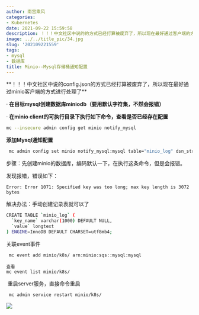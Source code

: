 ```yaml
---
author: 南宫乘风
categories:
- Kubernetes
date: 2021-09-22 15:59:58
description: ！！！中文社区中说的的方式已经打算被废弃了，所以现在最好通过客户端的方式进行处理了在目标创建数据库要用默认字符集，不然会报错在的可执行目录下执行如下命令，查看是否已经存在配置添加通知配置步骤：先创建的。。。。。。。
image: ../../title_pic/34.jpg
slug: '202109221559'
tags:
- mysql
- 数据库
title: Minio--Mysql存储桶通知配置
---
```


<!--more-->

\*\*！！！中文社区中说的config.json的方式已经打算被废弃了，所以现在最好通过minio客户端的方式进行处理了\*\*

· **在目标mysql创建数据库miniodb（要用默认字符集，不然会报错）**

· **在minio client的可执行目录下执行如下命令，查看是否已经存在配置**

```bash
mc --insecure admin config get minio notify_mysql
```

**添加Mysql通知配置**

```bash
 mc admin config set minio notify_mysql:mysql table="minio_log" dsn_string="minio:minio@tcp(192.168.1.200:3306)/minio"
```

步骤：先创建minio的数据库，编码默认一下，在执行这条命令，但是会报错。

发现报错，错误如下：

```
Error: Error 1071: Specified key was too long; max key length is 3072 bytes
```

解决办法：手动创建记录表就可以了

```bash
CREATE TABLE `minio_log` (
  `key_name` varchar(1000) DEFAULT NULL,
  `value` longtext
) ENGINE=InnoDB DEFAULT CHARSET=utf8mb4;
```

关联event事件

```
 mc event add minio/k8s/ arn:minio:sqs::mysql:mysql

查看
mc event list minio/k8s/
```

 重启server服务，直接命令重启

```bash
 mc admin service restart minio/k8s/
```

![](../../image/20210922155940242.png)